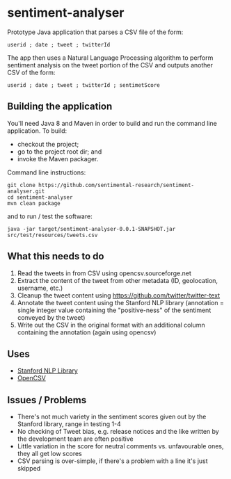 # sentiment-analyser
Prototype Java application that parses a CSV file of the form:

    userid ; date ; tweet ; twitterId

The app then uses a Natural Language Processing algorithm to perform sentiment
analysis on the tweet portion of the CSV and outputs another CSV of the form:

    userid ; date ; tweet ; twitterId ; sentimetScore

## Building the application
You'll need Java 8 and Maven in order to build and run the command line application.
To build:
  - checkout the project;
  - go to the project root dir; and
  - invoke the Maven packager.

Command line instructions:

    git clone https://github.com/sentimental-research/sentiment-analyser.git
    cd sentiment-analyser
    mvn clean package

and to run / test the software:

    java -jar target/sentiment-analyser-0.0.1-SNAPSHOT.jar src/test/resources/tweets.csv

## What this needs to do

 1. Read the tweets in from CSV using opencsv.sourceforge.net
 2. Extract the content of the tweet from other metadata (ID, geolocation, username, etc.)
 3. Cleanup the tweet content using https://github.com/twitter/twitter-text
 4. Annotate the tweet content using the Stanford NLP library (annotation = single integer value containing the "positive-ness" of the sentiment conveyed by the tweet)
 5. Write out the CSV in the original format with an additional column containing the annotation (again using opencsv)

## Uses

 - [Stanford NLP Library](http://stanfordnlp.github.io/CoreNLP/index.html)
 - [OpenCSV](http://opencsv.sourceforge.net/)

## Issues / Problems

 - There's not much variety in the sentiment scores given out by the Stanford library, range in testing 1-4
 - No checking of Tweet bias, e.g. release notices and the like written by the development team are often positive
 - Little variation in the score for neutral comments vs. unfavourable ones, they all get low scores
  - CSV parsing is over-simple, if there's a problem with a line it's just skipped
